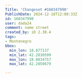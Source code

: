 ```yaml
---
Title: 'Changeset #160347990'
PublishDate: 2024-12-18T12:08:33Z
id: 160347990
user: dada24
comment: name street
created_by: iD 2.30.4
tags:
- Montenegro
bbox:
  min_lon: 18.877137
  min_lat: 42.2830599
  max_lon: 18.8834757
  max_lat: 42.2850679

---
```

